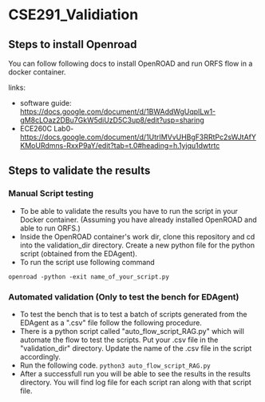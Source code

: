 # CSE291_Validiation

## Steps to install Openroad 
You can follow following docs to install OpenROAD and run ORFS flow in a docker container. 

links: 
- software guide: https://docs.google.com/document/d/1BWAddWgUqpILw1-gM8cLOaz2DBu7GkW5diUzD5C3up8/edit?usp=sharing
- ECE260C Lab0- https://docs.google.com/document/d/1UtrIMVvUHBgF3RRtPc2sWJtAfYKMoURdmns-RxxP9aY/edit?tab=t.0#heading=h.1yjqu1dwtrtc


## Steps to validate the results

### Manual Script testing 
- To be able to validate the results you have to run the script in your Docker container. (Assuming you have already installed OpenROAD and able to run ORFS.) 
- Inside the OpenROAD container's work dir, clone this repository and cd into the validation_dir directory. Create a new python file for the python script (obtained from the EDAgent).
- To run the script use following command
  
`openroad -python -exit name_of_your_script.py`

### Automated validation (Only to test the bench for EDAgent)
- To test the bench that is to test a batch of scripts generated from the EDAgent as a ".csv" file follow the following procedure. 
- There is a python script called "auto_flow_script_RAG.py" which will automate the flow to test the scripts. Put your .csv file in the "validation_dir" directory. Update the name of the .csv file in the script accordingly.
- Run the following code.
  `python3 auto_flow_script_RAG.py`
- After a successfull run you will be able to see the results in the results directory. You will find log file for each script ran along with that script file. 

